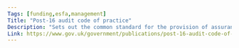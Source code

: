 ```yaml
---
Tags: [funding,esfa,management]
Title: "Post-16 audit code of practice"
Description: "Sets out the common standard for the provision of assurance in relation to funding of post-16 providers. Includes guidance on the annual assurance arrangements for sixth-form and further education colleges and their auditors, and provides information on the requirements in place for independent training providers. A supplementary bulletin provides guidance and some further requirements as a result of COVID-19."
Link: https://www.gov.uk/government/publications/post-16-audit-code-of-practice
---
```

